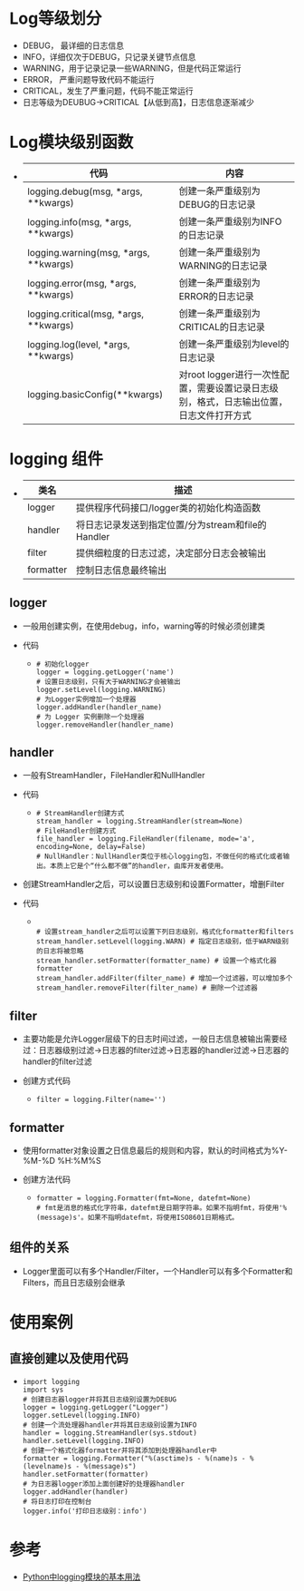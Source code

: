 # Log等级划分

- DEBUG， 最详细的日志信息
- INFO，详细仅次于DEBUG，只记录关键节点信息
- WARNING，用于记录记录一些WARNING，但是代码正常运行
- ERROR， 严重问题导致代码不能运行
- CRITICAL，发生了严重问题，代码不能正常运行
- 日志等级为DEUBUG->CRITICAL【从低到高】，日志信息逐渐减少

# Log模块级别函数

- | 代码                                   | 内容                                                         |
  | -------------------------------------- | ------------------------------------------------------------ |
  | logging.debug(msg, *args, **kwargs)    | 创建一条严重级别为DEBUG的日志记录                            |
  | logging.info(msg, *args, **kwargs)     | 创建一条严重级别为INFO的日志记录                             |
  | logging.warning(msg, *args, **kwargs)  | 创建一条严重级别为WARNING的日志记录                          |
  | logging.error(msg, *args, **kwargs)    | 创建一条严重级别为ERROR的日志记录                            |
  | logging.critical(msg, *args, **kwargs) | 创建一条严重级别为CRITICAL的日志记录                         |
  | logging.log(level, *args, **kwargs)    | 创建一条严重级别为level的日志记录                            |
  | logging.basicConfig(**kwargs)          | 对root logger进行一次性配置，需要设置记录日志级别，格式，日志输出位置，日志文件打开方式 |

# logging 组件

- | 类名      | 描述                                               |
  | --------- | -------------------------------------------------- |
  | logger    | 提供程序代码接口/logger类的初始化构造函数          |
  | handler   | 将日志记录发送到指定位置/分为stream和file的Handler |
  | filter    | 提供细粒度的日志过滤，决定部分日志会被输出         |
  | formatter | 控制日志信息最终输出                               |

## logger

- 一般用创建实例，在使用debug，info，warning等的时候必须创建类

- 代码

  - ```
    # 初始化logger
    logger = logging.getLogger('name')
    # 设置日志级别，只有大于WARNING才会被输出
    logger.setLevel(logging.WARNING)
    # 为Logger实例增加一个处理器
    logger.addHandler(handler_name)
    # 为 Logger 实例删除一个处理器
    logger.removeHandler(handler_name)
    ```

## handler

- 一般有StreamHandler，FileHandler和NullHandler

- 代码

  - ```
    # StreamHandler创建方式
    stream_handler = logging.StreamHandler(stream=None)
    # FileHandler创建方式
    file_handler = logging.FileHandler(filename, mode='a', encoding=None, delay=False)
    # NullHandler：NullHandler类位于核心logging包，不做任何的格式化或者输出。本质上它是个“什么都不做”的handler，由库开发者使用。 
    ```

- 创建StreamHandler之后，可以设置日志级别和设置Formatter，增删Filter

- 代码

  - ```
    
    # 设置stream_handler之后可以设置下列日志级别，格式化formatter和filters
    stream_handler.setLevel(logging.WARN) # 指定日志级别，低于WARN级别的日志将被忽略
    stream_handler.setFormatter(formatter_name) # 设置一个格式化器formatter
    stream_handler.addFilter(filter_name) # 增加一个过滤器，可以增加多个
    stream_handler.removeFilter(filter_name) # 删除一个过滤器
    ```

## filter

- 主要功能是允许Logger层级下的日志时间过滤，一般日志信息被输出需要经过：日志器级别过滤->日志器的filter过滤->日志器的handler过滤->日志器的handler的filter过滤

- 创建方式代码

  - ```
    filter = logging.Filter(name='')
    ```

## formatter

- 使用formatter对象设置之日信息最后的规则和内容，默认的时间格式为%Y-%M-%D %H:%M%S

- 创建方法代码

  - ```
    formatter = logging.Formatter(fmt=None, datefmt=None)
    # fmt是消息的格式化字符串，datefmt是日期字符串。如果不指明fmt，将使用'%(message)s'。如果不指明datefmt，将使用ISO8601日期格式。
    ```

## 组件的关系

- Logger里面可以有多个Handler/Filter，一个Handler可以有多个Formatter和Filters，而且日志级别会继承

# 使用案例

## 直接创建以及使用代码

- ```
  import logging
  import sys
  # 创建日志器logger并将其日志级别设置为DEBUG
  logger = logging.getLogger("Logger")
  logger.setLevel(logging.INFO)
  # 创建一个流处理器handler并将其日志级别设置为INFO
  handler = logging.StreamHandler(sys.stdout)
  handler.setLevel(logging.INFO)
  # 创建一个格式化器formatter并将其添加到处理器handler中
  formatter = logging.Formatter("%(asctime)s - %(name)s - %(levelname)s - %(message)s")
  handler.setFormatter(formatter)
  # 为日志器logger添加上面创建好的处理器handler
  logger.addHandler(handler)
  # 将日志打印在控制台
  logger.info('打印日志级别：info')
  ```

# 参考

- [Python中logging模块的基本用法](https://zhuanlan.zhihu.com/p/355448528)